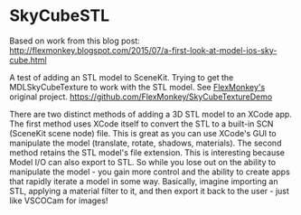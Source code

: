 # SkyCubeSTL
Based on work from this blog post: http://flexmonkey.blogspot.com/2015/07/a-first-look-at-model-ios-sky-cube.html

A test of adding an STL model to SceneKit. Trying to get the MDLSkyCubeTexture to work with the STL model. See [FlexMonkey's](https://github.com/FlexMonkey) original project. https://github.com/FlexMonkey/SkyCubeTextureDemo

There are two distinct methods of adding a 3D STL model to an XCode app. The first method uses XCode itself to convert the STL to a built-in SCN (SceneKit scene node) file. This is great as you can use XCode's GUI to manipulate the model (translate, rotate, shadows, materials). The second method retains the STL model's file extension. This is interesting because Model I/O can also export to STL. So while you lose out on the ability to manipulate the model - you gain more control and the ability to create apps that rapidly iterate a model in some way. Basically, imagine importing an STL, applying a material filter to it, and then export it back to the user - just like VSCOCam for images!
